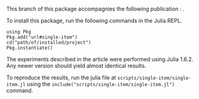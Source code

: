 This branch of this package accompagnies the following publication : . 

To install this package, run the following commands in the Julia REPL.
```
using Pkg
Pkg.add("url#single-item")
cd("path/of/installed/project")
Pkg.instantiate()
```
The experiments described in the article were performed using Julia 1.6.2. Any newer version should yield almost identical results.

To reproduce the results, run the julia file at `scripts/single-item/single-item.jl` using the `include("scripts/single-item/single-item.jl")` command.
